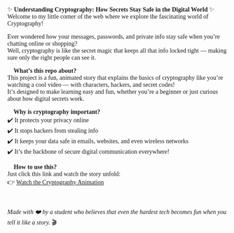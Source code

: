 <span style="font-family: 'Times New Roman', Times, serif;">

✨ <b>Understanding Cryptography: How Secrets Stay Safe in the Digital World</b> ✨  
Welcome to my little corner of the web where we explore the fascinating world of Cryptography! 🔐  

Ever wondered how your messages, passwords, and private info stay safe when you’re chatting online or shopping?  
Well, cryptography is like the secret magic that keeps all that info locked tight — making sure only the right people can see it.  

<b>📁 What’s this repo about?</b>  
This project is a fun, animated story that explains the basics of cryptography like you’re watching a cool video — with characters, hackers, and secret codes!  
It’s designed to make learning easy and fun, whether you’re a beginner or just curious about how digital secrets work.  

<b>🔐 Why is cryptography important?</b>  
✔️ It protects your privacy online  
✔️ It stops hackers from stealing info  
✔️ It keeps your data safe in emails, websites, and even wireless networks  
✔️ It’s the backbone of secure digital communication everywhere!  

<b>🎥 How to use this?</b>  
Just click this link and watch the story unfold:  
👉 [Watch the Cryptography Animation](https://yechinalokesh.github.io/Yechinalokesh-cryptography-case-study/)

<br>

<i>Made with ❤️ by a student who believes that even the hardest tech becomes fun when you tell it like a story.</i> 🎬🧠  

</span>
